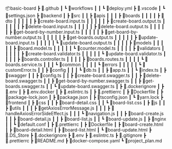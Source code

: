 📦basic-board
┣ 📂.github
┃ ┗ 📂workflows
┃ ┃ ┗ 📜deploy.yml
┣ 📂.vscode
┃ ┗ 📜settings.json
┣ 📂backend
┃ ┣ 📂src
┃ ┃ ┣ 📂apis
┃ ┃ ┃ ┣ 📂boards
┃ ┃ ┃ ┃ ┣ 📂dto
┃ ┃ ┃ ┃ ┃ ┣ 📜create-board.input.ts
┃ ┃ ┃ ┃ ┃ ┣ 📜create-board.output.ts
┃ ┃ ┃ ┃ ┃ ┣ 📜delete-board.input.ts
┃ ┃ ┃ ┃ ┃ ┣ 📜delete-board.output.ts
┃ ┃ ┃ ┃ ┃ ┣ 📜get-board-by-number.input.ts
┃ ┃ ┃ ┃ ┃ ┣ 📜get-board-by-number.output.ts
┃ ┃ ┃ ┃ ┃ ┣ 📜get-boards.output.ts
┃ ┃ ┃ ┃ ┃ ┣ 📜update-board.input.ts
┃ ┃ ┃ ┃ ┃ ┗ 📜update-board.output.ts
┃ ┃ ┃ ┃ ┣ 📂models
┃ ┃ ┃ ┃ ┃ ┣ 📜board.model.ts
┃ ┃ ┃ ┃ ┃ ┗ 📜counter.model.ts
┃ ┃ ┃ ┃ ┣ 📂validators
┃ ┃ ┃ ┃ ┃ ┣ 📜create-board.validator.ts
┃ ┃ ┃ ┃ ┃ ┗ 📜update-board.validator.ts
┃ ┃ ┃ ┃ ┣ 📜boards.controller.ts
┃ ┃ ┃ ┃ ┣ 📜boards.routes.ts
┃ ┃ ┃ ┃ ┗ 📜boards.service.ts
┃ ┃ ┃ ┗ 📂common
┃ ┃ ┃ ┃ ┗ 📂errors
┃ ┃ ┃ ┃ ┃ ┗ 📜customError.ts
┃ ┃ ┣ 📂config
┃ ┃ ┃ ┗ 📜db.ts
┃ ┃ ┣ 📜app.ts
┃ ┃ ┗ 📜index.ts
┃ ┣ 📂swagger
┃ ┃ ┣ 📜config.ts
┃ ┃ ┣ 📜create-board.swagger.ts
┃ ┃ ┣ 📜delete-board.swagger.ts
┃ ┃ ┣ 📜get-board-by-number.swagger.ts
┃ ┃ ┣ 📜get-boards.swagger.ts
┃ ┃ ┗ 📜update-board.swagger.ts
┃ ┣ 📜.dockerignore
┃ ┣ 📜.env
┃ ┣ 📜.env.docker
┃ ┣ 📜.eslintrc.ts
┃ ┣ 📜.prettierrc
┃ ┣ 📜Dockerfile
┃ ┣ 📜package-lock.json
┃ ┣ 📜package.json
┃ ┣ 📜tsconfig.json
┃ ┗ 📜yarn.lock
┣ 📂frontend
┃ ┣ 📂css
┃ ┃ ┣ 📜board-detail.css
┃ ┃ ┗ 📜board-list.css
┃ ┣ 📂js
┃ ┃ ┣ 📂utils
┃ ┃ ┃ ┣ 📜getAxiosErrorMessage.js
┃ ┃ ┃ ┣ 📜handleAxiosErrorSideEffect.js
┃ ┃ ┃ ┗ 📜navigation.js
┃ ┃ ┣ 📜board-create.js
┃ ┃ ┣ 📜board-detail.js
┃ ┃ ┣ 📜board-list.js
┃ ┃ ┗ 📜board-update.js
┃ ┣ 📂nginx
┃ ┃ ┗ 📜default.conf
┃ ┣ 📜.prettierrc
┃ ┣ 📜Dockerfile
┃ ┣ 📜board-create.html
┃ ┣ 📜board-detail.html
┃ ┣ 📜board-list.html
┃ ┗ 📜board-update.html
┣ 📜.DS_Store
┣ 📜.dockerignore
┣ 📜.env
┣ 📜.eslintrc.ts
┣ 📜.gitignore
┣ 📜.prettierrc
┣ 📜README.md
┣ 📜docker-compose.yaml
┗ 📜project_plan.md
